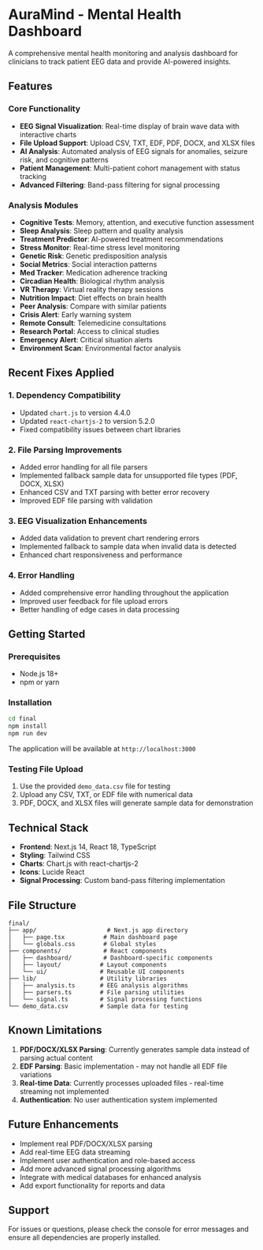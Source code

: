 # AuraMind - Mental Health Dashboard

A comprehensive mental health monitoring and analysis dashboard for clinicians to track patient EEG data and provide AI-powered insights.

## Features

### Core Functionality
- **EEG Signal Visualization**: Real-time display of brain wave data with interactive charts
- **File Upload Support**: Upload CSV, TXT, EDF, PDF, DOCX, and XLSX files
- **AI Analysis**: Automated analysis of EEG signals for anomalies, seizure risk, and cognitive patterns
- **Patient Management**: Multi-patient cohort management with status tracking
- **Advanced Filtering**: Band-pass filtering for signal processing

### Analysis Modules
- **Cognitive Tests**: Memory, attention, and executive function assessment
- **Sleep Analysis**: Sleep pattern and quality analysis
- **Treatment Predictor**: AI-powered treatment recommendations
- **Stress Monitor**: Real-time stress level monitoring
- **Genetic Risk**: Genetic predisposition analysis
- **Social Metrics**: Social interaction patterns
- **Med Tracker**: Medication adherence tracking
- **Circadian Health**: Biological rhythm analysis
- **VR Therapy**: Virtual reality therapy sessions
- **Nutrition Impact**: Diet effects on brain health
- **Peer Analysis**: Compare with similar patients
- **Crisis Alert**: Early warning system
- **Remote Consult**: Telemedicine consultations
- **Research Portal**: Access to clinical studies
- **Emergency Alert**: Critical situation alerts
- **Environment Scan**: Environmental factor analysis

## Recent Fixes Applied

### 1. Dependency Compatibility
- Updated `chart.js` to version 4.4.0
- Updated `react-chartjs-2` to version 5.2.0
- Fixed compatibility issues between chart libraries

### 2. File Parsing Improvements
- Added error handling for all file parsers
- Implemented fallback sample data for unsupported file types (PDF, DOCX, XLSX)
- Enhanced CSV and TXT parsing with better error recovery
- Improved EDF file parsing with validation

### 3. EEG Visualization Enhancements
- Added data validation to prevent chart rendering errors
- Implemented fallback to sample data when invalid data is detected
- Enhanced chart responsiveness and performance

### 4. Error Handling
- Added comprehensive error handling throughout the application
- Improved user feedback for file upload errors
- Better handling of edge cases in data processing

## Getting Started

### Prerequisites
- Node.js 18+ 
- npm or yarn

### Installation
```bash
cd final
npm install
npm run dev
```

The application will be available at `http://localhost:3000`

### Testing File Upload
1. Use the provided `demo_data.csv` file for testing
2. Upload any CSV, TXT, or EDF file with numerical data
3. PDF, DOCX, and XLSX files will generate sample data for demonstration

## Technical Stack

- **Frontend**: Next.js 14, React 18, TypeScript
- **Styling**: Tailwind CSS
- **Charts**: Chart.js with react-chartjs-2
- **Icons**: Lucide React
- **Signal Processing**: Custom band-pass filtering implementation

## File Structure

```
final/
├── app/                    # Next.js app directory
│   ├── page.tsx           # Main dashboard page
│   └── globals.css        # Global styles
├── components/            # React components
│   ├── dashboard/         # Dashboard-specific components
│   ├── layout/           # Layout components
│   └── ui/               # Reusable UI components
├── lib/                  # Utility libraries
│   ├── analysis.ts       # EEG analysis algorithms
│   ├── parsers.ts        # File parsing utilities
│   └── signal.ts         # Signal processing functions
└── demo_data.csv         # Sample data for testing
```

## Known Limitations

1. **PDF/DOCX/XLSX Parsing**: Currently generates sample data instead of parsing actual content
2. **EDF Parsing**: Basic implementation - may not handle all EDF file variations
3. **Real-time Data**: Currently processes uploaded files - real-time streaming not implemented
4. **Authentication**: No user authentication system implemented

## Future Enhancements

- Implement real PDF/DOCX/XLSX parsing
- Add real-time EEG data streaming
- Implement user authentication and role-based access
- Add more advanced signal processing algorithms
- Integrate with medical databases for enhanced analysis
- Add export functionality for reports and data

## Support

For issues or questions, please check the console for error messages and ensure all dependencies are properly installed.